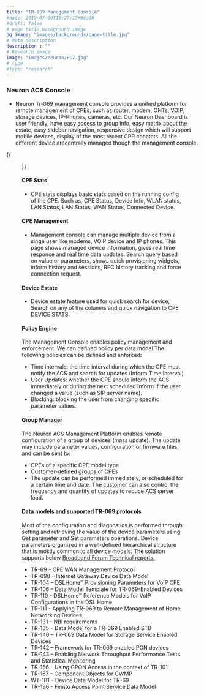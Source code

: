 ```yaml
---
title: "TR-069 Management Console"
#date: 2019-07-06T15:27:17+06:00
#draft: false
# page title background image
bg_image: "images/backgrounds/page-title.jpg"
# meta description
description : ""
# Research image
image: "images/neuron/PC2.jpg"
# type
#type: "research"
---
```


### Neuron ACS Console

* Neuron Tr-069 management console provides a unified platform for remote management of CPEs, such as router, modem, ONTs, VOIP, storage devices, IP-Phones, cameras, etc. 
Our Neuron Dashboard is user friendly, have easy access to group info, easy matrix about the estate, easy sidebar navigation, responsive design which will support mobile devices, display of the most recent CPR conatcts. All the different device arecentrally managed though the management console. 


{{<figure src= "/images/neuron/console.png" title="">}} 

#### CPE Stats
* CPE stats displays basic stats based on the running config of the CPE.
Such as, CPE Status, Device Info, WLAN status, LAN Status, LAN Status, WAN Status, Connected Device.

#### CPE Management
* Management console can manage multiple device from a singe user like modems, VOIP device and IP phones. This page shows managed device information, gives real time responce and real time data updates. Search query based on value or parameters, shows quick provisioning widgets, inform history and sessions, RPC history tracking and force connection request. 

#### Device Estate
* Device estate feature used for quick search for device, Search on any of the columns and quick navigation to CPE DEVICE STATS.

#### Policy Engine

The Management Console enables policy management and enforcement. We can defined policy per data model.The following policies can be defined and enforced:

* Time intervals: the time interval during which the CPE must notify the ACS and search for updates (Inform Time Interval)
* User Updates: whether the CPE should inform the ACS immediately or during the next scheduled Inform if the user changed a value (such as SIP server name).
* Blocking: blocking the user from changing specific parameter values.

#### Group Manager
The Neuron ACS Management Platform enables remote configuration of a group of devices (mass update). The update may include parameter values, configuration or firmware files, and can be sent to:

* CPEs of a specific CPE model type
* Customer-defined groups of CPEs
* The update can be performed immediately, or scheduled for a certain time and date. The customer can also control the frequency and quantity of updates to reduce ACS server load.

#### Data models and supported  TR-069 protocols 

Most of the configuration and diagnostics is performed through setting and retrieving the value of the device parameters using Get parameter and Set parameters operations. Device parameters organized in a well-defined hierarchical structure that is mostly common to all device models. The solution supports below [Broadband Forum Technical reports.](https://cwmp-data-models.broadband-forum.org/)

* TR-69 – CPE WAN Management Protocol
* TR-098 – Internet Gateway Device Data Model 
* TR-104 – DSLHome™ Provisioning Parameters for VoIP CPE
* TR-106 – Data Model Template for TR-069-Enabled Devices
* TR-110 - DSLHome™ Reference Models for VoIP Configurations in the DSL Home
* TR-111 - Applying TR-069 to Remote Management of Home Networking Devices
* TR-131 – NBI requirements
* TR-135 – Data Model for a TR-069 Enabled STB
* TR-140 – TR-069 Data Model for Storage Service Enabled Devices
* TR-142 – Framework for TR-069 enabled PON devices
* TR-143 – Enabling Network Throughput Performance Tests and Statistical Monitoring
* TR-156 – Using GPON Access in the context of TR-101
* TR-157 – Component Objects for CWMP
* WT-181 – Device Data Model for TR-69
* TR-196 - Femto Access Point Service Data Model
